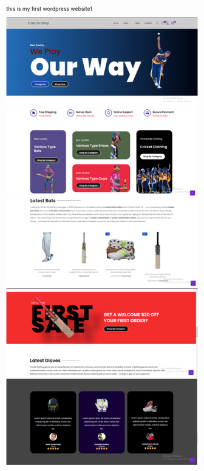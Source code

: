 this is my first wordpress website1


<img src="https://github.com/eras1999/ErasCric-Shop/blob/main/Capture1.PNG" alt="Banner Image">
<img src="https://github.com/eras1999/ErasCric-Shop/blob/main/Capture2.PNG" alt="Banner Image">
<img src="https://github.com/eras1999/ErasCric-Shop/blob/main/Capture3.PNG" alt="Banner Image">
<img src="https://github.com/eras1999/ErasCric-Shop/blob/main/Capture4.PNG" alt="Banner Image">
<img src="https://github.com/eras1999/ErasCric-Shop/blob/main/Capture5.PNG" alt="Banner Image">

